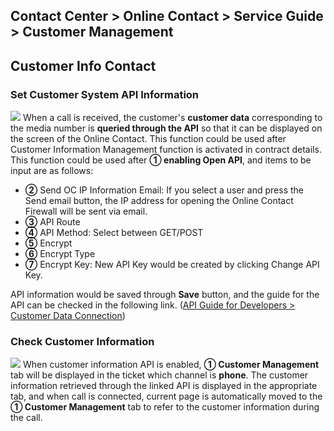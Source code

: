 ## Contact Center > Online Contact > Service Guide > Customer Management

## Customer Info Contact
### Set Customer System API Information
![](http://static.toastoven.net/prod_contact_center/2.2.7-(1)_en.png)
When a call is received, the customer's **customer data** corresponding to the media number is **queried through the API** so that it can be displayed on the screen of the Online Contact. This function could be used after Customer Information Management function is activated in contract details.
This function could be used after **① enabling Open API**, and items to be input are as follows:

-	**②** Send OC IP Information Email: If you select a user and press the Send email button, the IP address for opening the Online Contact Firewall will be sent via email.
-	**③** API Route
-	**④** API Method: Select between GET/POST 
-	**⑤** Encrypt
-	**⑥** Encrypt Type
-	**⑦** Encrypt Key: New API Key would be created by clicking Change API Key.

API information would be saved through **Save** button, and the guide for the API can be checked in the following link. ([API Guide for Developers > Customer Data Connection](https://docs.toast.com/en/Contact%20Center/en/online-contact-api-guide-openapi-customer-data/))

### Check Customer Information
![](http://static.toastoven.net/prod_contact_center/2.2.7-(2)_en.png)
When customer information API is enabled, **① Customer Management** tab will be displayed in the ticket which channel is **phone**. The customer information retrieved through the linked API is displayed in the appropriate tab, and when call is connected, current page is automatically moved to the **① Customer Management** tab to refer to the customer information during the call. 


